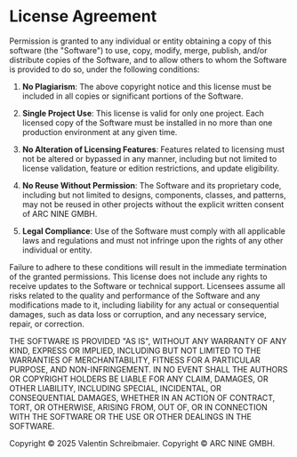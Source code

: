 # License Agreement

Permission is granted to any individual or entity obtaining a copy of this software (the "Software") to use, copy, modify, merge, publish, and/or distribute copies of the Software, and to allow others to whom the Software is provided to do so, under the following conditions:

1. **No Plagiarism**: The above copyright notice and this license must be included in all copies or significant portions of the Software.

2. **Single Project Use**: This license is valid for only one project. Each licensed copy of the Software must be installed in no more than one production environment at any given time.

3. **No Alteration of Licensing Features**: Features related to licensing must not be altered or bypassed in any manner, including but not limited to license validation, feature or edition restrictions, and update eligibility.

4. **No Reuse Without Permission**: The Software and its proprietary code, including but not limited to designs, components, classes, and patterns, may not be reused in other projects without the explicit written consent of ARC NINE GMBH.

5. **Legal Compliance**: Use of the Software must comply with all applicable laws and regulations and must not infringe upon the rights of any other individual or entity.

Failure to adhere to these conditions will result in the immediate termination of the granted permissions. This license does not include any rights to receive updates to the Software or technical support. Licensees assume all risks related to the quality and performance of the Software and any modifications made to it, including liability for any actual or consequential damages, such as data loss or corruption, and any necessary service, repair, or correction.

THE SOFTWARE IS PROVIDED "AS IS", WITHOUT ANY WARRANTY OF ANY KIND, EXPRESS OR IMPLIED, INCLUDING BUT NOT LIMITED TO THE WARRANTIES OF MERCHANTABILITY, FITNESS FOR A PARTICULAR PURPOSE, AND NON-INFRINGEMENT. IN NO EVENT SHALL THE AUTHORS OR COPYRIGHT HOLDERS BE LIABLE FOR ANY CLAIM, DAMAGES, OR OTHER LIABILITY, INCLUDING SPECIAL, INCIDENTAL, OR CONSEQUENTIAL DAMAGES, WHETHER IN AN ACTION OF CONTRACT, TORT, OR OTHERWISE, ARISING FROM, OUT OF, OR IN CONNECTION WITH THE SOFTWARE OR THE USE OR OTHER DEALINGS IN THE SOFTWARE.

Copyright © 2025 Valentin Schreibmaier.
Copyright © ARC NINE GMBH.
